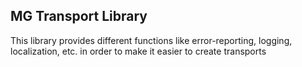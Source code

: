 ## MG Transport Library

This library provides different functions like error-reporting, logging, localization, etc. in order to make it easier to create transports
